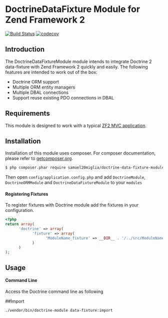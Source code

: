 # DoctrineDataFixture Module for Zend Framework 2

[![Build Status](https://travis-ci.org/samuel20miglia/DoctrineDataFixtureModule.svg?branch=master)](https://travis-ci.org/samuel20miglia/DoctrineDataFixtureModule)
[![codecov](https://codecov.io/gh/samuel20miglia/DoctrineDataFixtureModule/branch/master/graph/badge.svg)](https://codecov.io/gh/samuel20miglia/DoctrineDataFixtureModule)

## Introduction

The DoctrineDataFixtureModule module intends to integrate Doctrine 2 data-fixture with Zend Framework 2 quickly
and easily. The following features are intended to work out of the box:

  - Doctrine ORM support
  - Multiple ORM entity managers
  - Multiple DBAL connections
  - Support reuse existing PDO connections in DBAL

## Requirements

This module is designed to work with a typical [ZF2 MVC application](https://github.com/zendframework/ZendSkeletonApplication).

## Installation

Installation of this module uses composer. For composer documentation, please refer to
[getcomposer.org](http://getcomposer.org/).

```sh
$ php composer.phar require samuel20miglia/doctrine-data-fixture-module:0.0.*
```

Then open `config/application.config.php` and add `DoctrineModule`, `DoctrineORMModule` and 
`DoctrineDataFixtureModule` to your `modules`

#### Registering Fixtures

To register fixtures with Doctrine module add the fixtures in your configuration.

```php
<?php
return array(
      'doctrine' => array(
            'fixture' => array(
                  'ModuleName_fixture' => __DIR__ . '/../src/ModuleName/Fixture',
            )
      )
);
```

## Usage

#### Command Line
Access the Doctrine command line as following

##Import
```sh
./vendor/bin/doctrine-module data-fixture:import 
```
